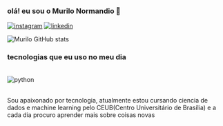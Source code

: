 
### olá! eu sou o Murilo Normandio 🦦

[![instagram](https://img.shields.io/badge/Instagram-E4405F?style=for-the-badge&logo=instagram&logoColor=white)](https://www.instagram.com/murilo_normandii/)
[![linkedin](https://img.shields.io/badge/LinkedIn-0077B5?style=for-the-badge&logo=linkedin&logoColor=white)](https://www.linkedin.com/in/murilo-normandio-de-souza-088b54268/)

![Murilo GitHub stats](https://github-readme-stats.vercel.app/api?username=Mumuras&show_icons=true&theme=tokyonight)


### tecnologias que eu uso no meu dia

<div style="display: inline_block"><br/>
<img align="center" alt="python" src="https://img.shields.io/badge/Python-14354C?style=for-the-badge&logo=python&logoColor=white" />
</div><br/>

Sou apaixonado por tecnologia, atualmente estou cursando ciencia de dados e machine learning pelo CEUB(Centro Universitário de Brasília) e a cada dia procuro aprender mais sobre coisas novas
